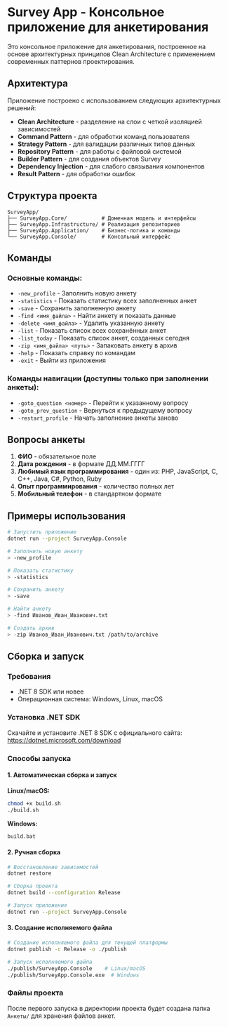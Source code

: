 # Survey App - Консольное приложение для анкетирования

Это консольное приложение для анкетирования, построенное на основе архитектурных принципов Clean Architecture с применением современных паттернов проектирования.

## Архитектура

Приложение построено с использованием следующих архитектурных решений:

- **Clean Architecture** - разделение на слои с четкой изоляцией зависимостей
- **Command Pattern** - для обработки команд пользователя
- **Strategy Pattern** - для валидации различных типов данных
- **Repository Pattern** - для работы с файловой системой
- **Builder Pattern** - для создания объектов Survey
- **Dependency Injection** - для слабого связывания компонентов
- **Result Pattern** - для обработки ошибок

## Структура проекта

```
SurveyApp/
├── SurveyApp.Core/           # Доменная модель и интерфейсы
├── SurveyApp.Infrastructure/ # Реализация репозиториев
├── SurveyApp.Application/    # Бизнес-логика и команды
└── SurveyApp.Console/        # Консольный интерфейс
```

## Команды

### Основные команды:
- `-new_profile` - Заполнить новую анкету
- `-statistics` - Показать статистику всех заполненных анкет
- `-save` - Сохранить заполненную анкету
- `-find <имя_файла>` - Найти анкету и показать данные
- `-delete <имя_файла>` - Удалить указанную анкету
- `-list` - Показать список всех сохранённых анкет
- `-list_today` - Показать список анкет, созданных сегодня
- `-zip <имя_файла> <путь>` - Запаковать анкету в архив
- `-help` - Показать справку по командам
- `-exit` - Выйти из приложения

### Команды навигации (доступны только при заполнении анкеты):
- `-goto_question <номер>` - Перейти к указанному вопросу
- `-goto_prev_question` - Вернуться к предыдущему вопросу
- `-restart_profile` - Начать заполнение анкеты заново

## Вопросы анкеты

1. **ФИО** - обязательное поле
2. **Дата рождения** - в формате ДД.ММ.ГГГГ
3. **Любимый язык программирования** - один из: PHP, JavaScript, C, C++, Java, C#, Python, Ruby
4. **Опыт программирования** - количество полных лет
5. **Мобильный телефон** - в стандартном формате

## Примеры использования

```bash
# Запустить приложение
dotnet run --project SurveyApp.Console

# Заполнить новую анкету
> -new_profile

# Показать статистику
> -statistics

# Сохранить анкету
> -save

# Найти анкету
> -find Иванов_Иван_Иванович.txt

# Создать архив
> -zip Иванов_Иван_Иванович.txt /path/to/archive
```

## Сборка и запуск

### Требования
- .NET 8 SDK или новее
- Операционная система: Windows, Linux, macOS

### Установка .NET SDK
Скачайте и установите .NET 8 SDK с официального сайта:
https://dotnet.microsoft.com/download

### Способы запуска

#### 1. Автоматическая сборка и запуск

**Linux/macOS:**
```bash
chmod +x build.sh
./build.sh
```

**Windows:**
```cmd
build.bat
```

#### 2. Ручная сборка

```bash
# Восстановление зависимостей
dotnet restore

# Сборка проекта
dotnet build --configuration Release

# Запуск приложения
dotnet run --project SurveyApp.Console
```

#### 3. Создание исполняемого файла

```bash
# Создание исполняемого файла для текущей платформы
dotnet publish -c Release -o ./publish

# Запуск исполняемого файла
./publish/SurveyApp.Console    # Linux/macOS
./publish/SurveyApp.Console.exe  # Windows
```

### Файлы проекта
После первого запуска в директории проекта будет создана папка `Анкеты/` для хранения файлов анкет.
